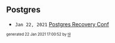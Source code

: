 ## Postgres


* <code>Jan 22, 2021</code> [Postgres Recovery Conf](2021-01-22T16-59-56-postgres-recovery-conf.md)

<sup><sub>generated 22 Jan 2021 17:00:52 by <a href='https://github.com/senorprogrammer/til'>til</a></sub></sup>
